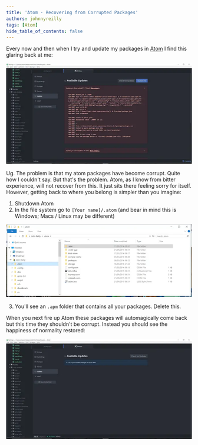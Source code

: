 ```yaml
---
title: 'Atom - Recovering from Corrupted Packages'
authors: johnnyreilly
tags: [Atom]
hide_table_of_contents: false
---
```


Every now and then when I try and update my packages in [Atom](https://atom.io/) I find this glaring back at me:

![](Screenshot-2016-03-17-06.17.03.webp)

<!--truncate-->

Ug. The problem is that my atom packages have become corrupt. Quite how I couldn't say. But that's the problem. Atom, as I know from bitter experience, will not recover from this. It just sits there feeling sorry for itself. However, getting back to where you belong is simpler than you imagine:

1. Shutdown Atom
2. In the file system go to `[Your name]/.atom` (and bear in mind this is Windows; Macs / Linux may be different)

![](Screenshot-2016-03-17-06.17.53.webp)

3. You'll see an `.apm` folder that contains all your packages. Delete this.

When you next fire up Atom these packages will automagically come back but this time they shouldn't be corrupt. Instead you should see the happiness of normality restored:

![](Screenshot-2016-03-17-06.23.18.webp)
